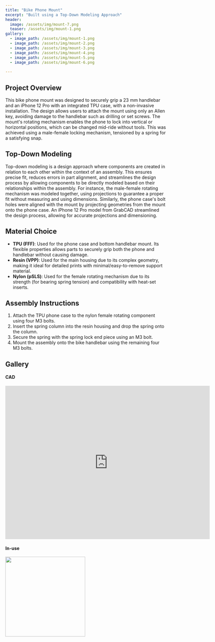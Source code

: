 ```yaml
---
title: "Bike Phone Mount"
excerpt: "Built using a Top-Down Modeling Approach"
header:
  image: /assets/img/mount-7.png
  teaser: /assets/img/mount-1.png
gallery: 
  - image_path: /assets/img/mount-1.png
  - image_path: /assets/img/mount-2.png
  - image_path: /assets/img/mount-3.png
  - image_path: /assets/img/mount-4.png
  - image_path: /assets/img/mount-5.png
  - image_path: /assets/img/mount-6.png
   
---
```


## Project Overview

This bike phone mount was designed to securely grip a 23 mm handlebar and an iPhone 12 Pro with an integrated TPU case, with a non-invasive installation. The design allows users to attach the mount using only an Allen key, avoiding damage to the handlebar such as drilling or set screws. The mount's rotating mechanism enables the phone to lock into vertical or horizontal positions, which can be changed mid-ride without tools. This was achieved using a male-female locking mechanism, tensioned by a spring for a satisfying snap.

## Top-Down Modeling

Top-down modeling is a design approach where components are created in relation to each other within the context of an assembly. This ensures precise fit, reduces errors in part alignment, and streamlines the design process by allowing components to be directly modeled based on their relationships within the assembly. For instance, the male-female rotating mechanism was modeled together, using projections to guarantee a proper fit without measuring and using dimensions. Similarly, the phone case's bolt holes were aligned with the mount by projecting geometries from the mount onto the phone case. An iPhone 12 Pro model from GrabCAD streamlined the design process, allowing for accurate projections and dimensioning.

## Material Choice

- **TPU (FFF)**: Used for the phone case and bottom handlebar mount. Its flexible properties allows parts to securely grip both the phone and handlebar without causing damage.
- **Resin (VPP)**: Used for the main housing due to its complex geometry, making it ideal for detailed prints with minimal/easy-to-remove support material.
- **Nylon (pSLS)**: Used for the female rotating mechanism due to its strength (for bearing spring tension) and compatibility with heat-set inserts.

## Assembly Instructions

1. Attach the TPU phone case to the nylon female rotating component using four M3 bolts.
2. Insert the spring column into the resin housing and drop the spring onto the column.
3. Secure the spring with the spring lock end piece using an M3 bolt.
4. Mount the assembly onto the bike handlebar using the remaining four M3 bolts.

## Gallery

#### CAD

<iframe src="https://vanderbilt643.autodesk360.com/shares/public/SH286ddQT78850c0d8a45becb84638a70c26?mode=embed" width="640" height="480" allowfullscreen="true" webkitallowfullscreen="true" mozallowfullscreen="true"  frameborder="0"></iframe>

#### In-use

<img src="/assets/img/mount.gif" width="250"/>




